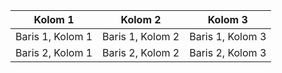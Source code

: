 | Kolom 1 | Kolom 2 | Kolom 3 |
|---------|---------|---------|
| Baris 1, Kolom 1 | Baris 1, Kolom 2 | Baris 1, Kolom 3 |
| Baris 2, Kolom 1 | Baris 2, Kolom 2 | Baris 2, Kolom 3 |
